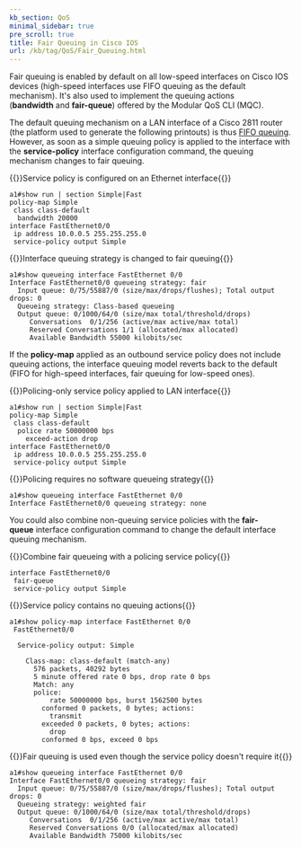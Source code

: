 ```yaml
---
kb_section: QoS
minimal_sidebar: true
pre_scroll: true
title: Fair Queuing in Cisco IOS
url: /kb/tag/QoS/Fair_Queuing.html
---
```

Fair queuing is enabled by default on all low-speed interfaces on Cisco IOS devices (high-speed interfaces use FIFO queuing as the default mechanism). It's also used to implement the queuing actions (**bandwidth** and **fair-queue**) offered by the Modular QoS CLI (MQC).

The default queuing mechanism on a LAN interface of a Cisco 2811 router (the platform used to generate the following printouts) is thus [FIFO queuing](FIFO_Queuing.html). However, as soon as a simple queuing policy is applied to the interface with the **service-policy** interface configuration command, the queuing mechanism changes to fair queuing.

{{<cc>}}Service policy is configured on an Ethernet interface{{</cc>}}
```
a1#show run | section Simple|Fast
policy-map Simple
 class class-default
  bandwidth 20000
interface FastEthernet0/0
 ip address 10.0.0.5 255.255.255.0
 service-policy output Simple
```

{{<cc>}}Interface queuing strategy is changed to fair queuing{{</cc>}}
```
a1#show queueing interface FastEthernet 0/0
Interface FastEthernet0/0 queueing strategy: fair
  Input queue: 0/75/55887/0 (size/max/drops/flushes); Total output drops: 0
  Queueing strategy: Class-based queueing
  Output queue: 0/1000/64/0 (size/max total/threshold/drops)
     Conversations  0/1/256 (active/max active/max total)
     Reserved Conversations 1/1 (allocated/max allocated)
     Available Bandwidth 55000 kilobits/sec
```

If the **policy-map** applied as an outbound service policy does not include queuing actions, the interface queuing model reverts back to the default (FIFO for high-speed interfaces, fair queuing for low-speed ones).

{{<cc>}}Policing-only service policy applied to LAN interface{{</cc>}}
```
a1#show run | section Simple|Fast
policy-map Simple
 class class-default
  police rate 50000000 bps
    exceed-action drop
interface FastEthernet0/0
 ip address 10.0.0.5 255.255.255.0
 service-policy output Simple
```

{{<cc>}}Policing requires no software queueing strategy{{</cc>}}
```
a1#show queueing interface FastEthernet 0/0
Interface FastEthernet0/0 queueing strategy: none
```

You could also combine non-queuing service policies with the **fair-queue** interface configuration command to change the default interface queuing mechanism.

{{<cc>}}Combine fair queueing with a policing service policy{{</cc>}}
```
interface FastEthernet0/0
 fair-queue
 service-policy output Simple
```

{{<cc>}}Service policy contains no queuing actions{{</cc>}}
```
a1#show policy-map interface FastEthernet 0/0
 FastEthernet0/0

  Service-policy output: Simple

    Class-map: class-default (match-any)
      576 packets, 40292 bytes
      5 minute offered rate 0 bps, drop rate 0 bps
      Match: any
      police:
          rate 50000000 bps, burst 1562500 bytes
        conformed 0 packets, 0 bytes; actions:
          transmit
        exceeded 0 packets, 0 bytes; actions:
          drop
        conformed 0 bps, exceed 0 bps
```

{{<cc>}}Fair queuing is used even though the service policy doesn't require it{{</cc>}}
```
a1#show queueing interface FastEthernet 0/0
Interface FastEthernet0/0 queueing strategy: fair
  Input queue: 0/75/55887/0 (size/max/drops/flushes); Total output drops: 0
  Queueing strategy: weighted fair
  Output queue: 0/1000/64/0 (size/max total/threshold/drops)
     Conversations  0/1/256 (active/max active/max total)
     Reserved Conversations 0/0 (allocated/max allocated)
     Available Bandwidth 75000 kilobits/sec
```

<!-- no diagrams -->
 